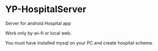 # YP-HospitalServer
Server for android Hospital app

Work only by wi-fi or local web. 

You must have installed mysql on your PC and create hospital schema.
